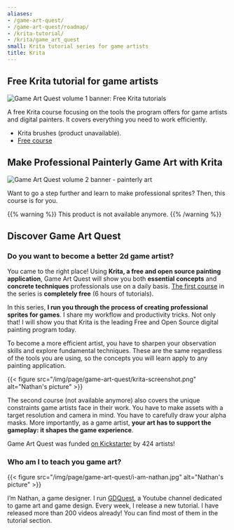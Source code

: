 ```yaml
---
aliases:
- /game-art-quest/
- /game-art-quest/roadmap/
- /krita-tutorial/
- /krita/game_art_quest
small: Krita tutorial series for game artists
title: Krita
---
```


## Free Krita tutorial for game artists

![Game Art Quest volume 1 banner: Free Krita tutorials](krita-tutorial-banner.jpg)

A free Krita course focusing on the tools the program offers for game artists and digital painters. It covers everything you need to work efficiently.

- Krita brushes (product unavailable).
- [Free course](/tutorial/art/krita-tutorial-for-game-artists/)

## Make Professional Painterly Game Art with Krita

![Game Art Quest volume 2 banner - painterly art](painterly-game-art-banner.jpg)

Want to go a step further and learn to make professional sprites? Then, this course is for you.

{{% warning %}}
This product is not available anymore.
{{% /warning %}}

## Discover Game Art Quest

### Do you want to become a better 2d game artist?

You came to the right place! Using **Krita, a free and open source painting application**, Game Art Quest will show you both **essential concepts** and **concrete techniques** professionals use on a daily basis. [The first course](/tutorial/art/krita-tutorial-for-game-artists/) in the series is **completely free** (6 hours of tutorials).

In this series, **I run you through the process of creating professional sprites for games**. I share my workflow and productivity tricks. Not only that! I will show you that Krita is the leading Free and Open Source digital painting program today.

To become a more efficient artist, you have to sharpen your observation skills and explore fundamental techniques. These are the same regardless of the tools you are using, so the concepts you will learn apply to any painting application.

{{< figure
  src="/img/page/game-art-quest/krita-screenshot.png"
  alt="Nathan's picture" >}}

The second course (not available anymore) also covers the unique constraints game artists face in their work. You have to make assets with a target resolution and camera in mind. You have to carefully draw your alpha masks. More importantly, as a game artist, **your art has to support the gameplay: it shapes the game experience**.

Game Art Quest was funded [on Kickstarter](//www.kickstarter.com/projects/gdquest/game-art-quest-make-professional-2d-art-with-krita) by 424 artists!

### Who am I to teach you game art?

{{< figure
  src="/img/page/game-art-quest/i-am-nathan.jpg"
  alt="Nathan's picture" >}}

I’m Nathan, a game designer. I run [GDQuest](//youtube.com/c/gdquest), a Youtube channel dedicated to game art and game design. Every week, I release a new tutorial. I have released more than 200 videos already! You can find most of them in the tutorial section.
